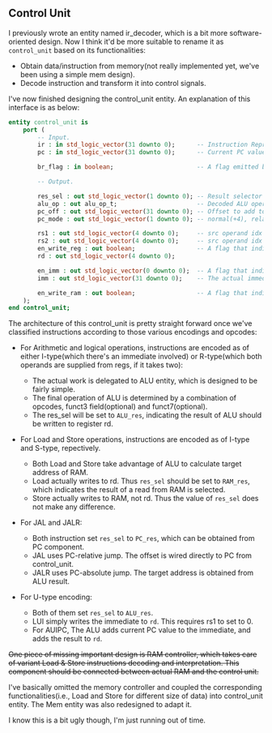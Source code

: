 ## Control Unit

I previously wrote an entity named ir_decoder, which is a bit more software-oriented design. Now I think it'd be more suitable to rename it as `control_unit` based on its functionalities:

- Obtain data/instruction from memory(not really implemented yet, we've been using a simple mem design).
- Decode instruction and transform it into control signals.

I've now finished designing the control_unit entity. An explanation of this interface is as below:

```vhdl
entity control_unit is
    port (
        -- Input.
        ir : in std_logic_vector(31 downto 0);      -- Instruction Representation. 
        pc : in std_logic_vector(31 downto 0);      -- Current PC value. Used in AUIPC instruction.

        br_flag : in boolean;                       -- A flag emitted by ALU. Used for conditional branch.

        -- Output.

        res_sel : out std_logic_vector(1 downto 0); -- Result selector for rd. Selecting results among ALU(ALU_res), value read from RAM(RAM_res) and PC register(PC_res).
        alu_op : out alu_op_t;                      -- Decoded ALU operation or used in address calculation.
        pc_off : out std_logic_vector(31 downto 0); -- Offset to add to PC register. This is wired to PC component.
        pc_mode : out std_logic_vector(1 downto 0); -- normal(+4), relative and absolute.

        rs1 : out std_logic_vector(4 downto 0);     -- src operand idx wired to ALU.
        rs2 : out std_logic_vector(4 downto 0);     -- src operand idx wired to a multiplexr.
        en_write_reg : out boolean;                 -- A flag that indicates whether to write result of ALU to register rd.
        rd : out std_logic_vector(4 downto 0);

        en_imm : out std_logic_vector(0 downto 0);  -- A flag that indicates whether [imm] is valid. Used in multiplexing between rs2 and imm.
        imm : out std_logic_vector(31 downto 0);    -- The actual immediate value(sign-extended).

        en_write_ram : out boolean;                 -- A flag that indicates whether the result of ALU should be rewritten to memory.
    );
end control_unit;
```

The architecture of this control_unit is pretty straight forward once we've classified instructions according to those various encodings and opcodes:

- For Arithmetic and logical operations, instructions are encoded as of either I-type(which there's an immediate involved) or R-type(which both operands are supplied from regs, if it takes two):
    - The actual work is delegated to ALU entity, which is designed to be fairly simple.
    - The final operation of ALU is determined by a combination of opcodes, funct3 field(optional) and funct7(optional).
    - The res_sel will be set to `ALU_res`, indicating the result of ALU should be written to register rd.

- For Load and Store operations, instructions are encoded as of I-type and S-type, repectively.
    - Both Load and Store take advantage of ALU to calculate target address of RAM.
    - Load actually writes to rd. Thus `res_sel` should be set to `RAM_res`, which indicates the result of a read from RAM is selected.
    - Store actually writes to RAM, not rd. Thus the value of `res_sel` does not make any difference.

- For JAL and JALR:
    - Both instruction set `res_sel` to `PC_res`, which can be obtained from PC component.
    - JAL uses PC-relative jump. The offset is wired directly to PC from control_unit.
    - JALR uses PC-absolute jump. The target address is obtained from ALU result.

- For U-type encoding:
    - Both of them set `res_sel` to `ALU_res`.
    - LUI simply writes the immediate to `rd`. This requires rs1 to set to 0.
    - For AUIPC, The ALU adds current PC value to the immediate, and adds the result to `rd`.

~~One piece of missing important design is RAM controller, which takes care of variant Load & Store instructions decoding and interpretation. This component should be connected between actual RAM and the control unit.~~

I've basically omitted the memory controller and coupled the corresponding functionalities(i.e., Load and Store for different size of data) into control_unit entity. The Mem entity was also redesigned to adapt it.

I know this is a bit ugly though, I'm just running out of time.